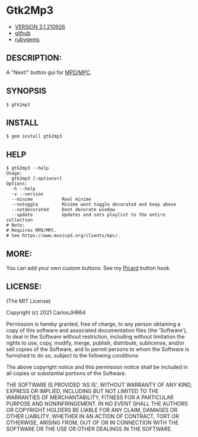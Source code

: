 # Gtk2Mp3

* [VERSION 3.1.210926](https://github.com/carlosjhr64/gtk2mp3/releases)
* [github](https://www.github.com/carlosjhr64/gtk2mp3)
* [rubygems](https://rubygems.org/gems/gtk2mp3)

## DESCRIPTION:

A "Next!" button gui for [MPD/MPC](https://www.musicpd.org/).

## SYNOPSIS
```console
$ gtk2mp3
```
## INSTALL
```console
$ gem install gtk2mp3
```
## HELP
```console
$ gtk2mp3 --help
Usage:
  gtk2mp3 [:options+]
Options:
  -h --help
  -v --version
  --minime       	 Real minime
  --notoggle     	 Minime wont toggle decorated and keep above
  --notdecorated 	 Dont decorate window
  --update       	 Updates and sets playlist to the entire collection
# Note:
# Requires MPD/MPC.
# See https://www.musicpd.org/clients/mpc/.
```
## MORE:

You can add your own custom buttons.
See my [Picard](lib/gtk2mp3/picard_button.rb) button hook.

## LICENSE:

(The MIT License)

Copyright (c) 2021 CarlosJHR64

Permission is hereby granted, free of charge, to any person obtaining
a copy of this software and associated documentation files (the
'Software'), to deal in the Software without restriction, including
without limitation the rights to use, copy, modify, merge, publish,
distribute, sublicense, and/or sell copies of the Software, and to
permit persons to whom the Software is furnished to do so, subject to
the following conditions:

The above copyright notice and this permission notice shall be
included in all copies or substantial portions of the Software.

THE SOFTWARE IS PROVIDED 'AS IS', WITHOUT WARRANTY OF ANY KIND,
EXPRESS OR IMPLIED, INCLUDING BUT NOT LIMITED TO THE WARRANTIES OF
MERCHANTABILITY, FITNESS FOR A PARTICULAR PURPOSE AND NONINFRINGEMENT.
IN NO EVENT SHALL THE AUTHORS OR COPYRIGHT HOLDERS BE LIABLE FOR ANY
CLAIM, DAMAGES OR OTHER LIABILITY, WHETHER IN AN ACTION OF CONTRACT,
TORT OR OTHERWISE, ARISING FROM, OUT OF OR IN CONNECTION WITH THE
SOFTWARE OR THE USE OR OTHER DEALINGS IN THE SOFTWARE.
